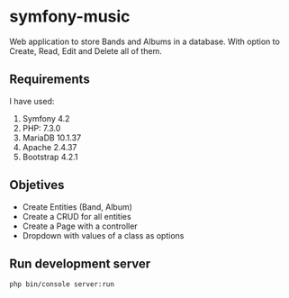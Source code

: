# symfony-music

Web application to store Bands and Albums in a database.
With option to Create, Read, Edit and Delete all of them.

## Requirements

I have used:

1. Symfony 4.2
2. PHP: 7.3.0
3. MariaDB 10.1.37
4. Apache 2.4.37
5. Bootstrap 4.2.1

## Objetives

- Create Entities (Band, Album)
- Create a CRUD for all entities
- Create a Page with a controller
- Dropdown with values of a class as options

## Run development server

```
php bin/console server:run
```

